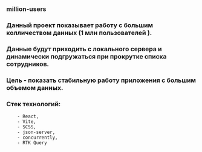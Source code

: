 ### million-users

### Данный проект показывает работу с большим колличеством данных (1 млн пользователей ).
### Данные будут приходить с локального сервера и динамически подгружаться при прокрутке списка сотрудников.
### Цель - показать стабильную работу приложения с большим объемом данных.
### Стек технологий:
        - React,
        - Vite,
        - SCSS,
        - json-server,
        - concurrently,
        - RTK Query 

